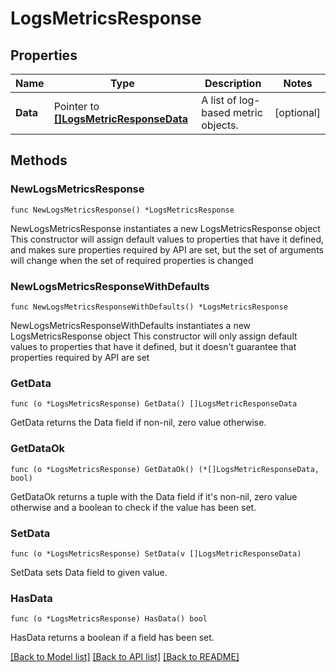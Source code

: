 # LogsMetricsResponse

## Properties

Name | Type | Description | Notes
------------ | ------------- | ------------- | -------------
**Data** | Pointer to [**[]LogsMetricResponseData**](LogsMetricResponseData.md) | A list of log-based metric objects. | [optional] 

## Methods

### NewLogsMetricsResponse

`func NewLogsMetricsResponse() *LogsMetricsResponse`

NewLogsMetricsResponse instantiates a new LogsMetricsResponse object
This constructor will assign default values to properties that have it defined,
and makes sure properties required by API are set, but the set of arguments
will change when the set of required properties is changed

### NewLogsMetricsResponseWithDefaults

`func NewLogsMetricsResponseWithDefaults() *LogsMetricsResponse`

NewLogsMetricsResponseWithDefaults instantiates a new LogsMetricsResponse object
This constructor will only assign default values to properties that have it defined,
but it doesn't guarantee that properties required by API are set

### GetData

`func (o *LogsMetricsResponse) GetData() []LogsMetricResponseData`

GetData returns the Data field if non-nil, zero value otherwise.

### GetDataOk

`func (o *LogsMetricsResponse) GetDataOk() (*[]LogsMetricResponseData, bool)`

GetDataOk returns a tuple with the Data field if it's non-nil, zero value otherwise
and a boolean to check if the value has been set.

### SetData

`func (o *LogsMetricsResponse) SetData(v []LogsMetricResponseData)`

SetData sets Data field to given value.

### HasData

`func (o *LogsMetricsResponse) HasData() bool`

HasData returns a boolean if a field has been set.


[[Back to Model list]](../README.md#documentation-for-models) [[Back to API list]](../README.md#documentation-for-api-endpoints) [[Back to README]](../README.md)


